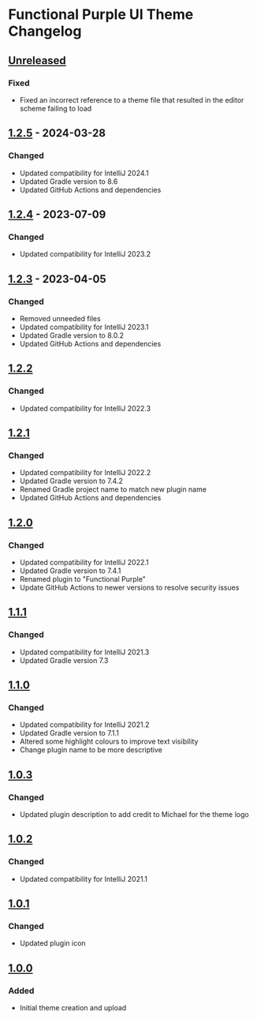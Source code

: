 <!-- Keep a Changelog guide -> https://keepachangelog.com -->

# Functional Purple UI Theme Changelog

## [Unreleased]

### Fixed
- Fixed an incorrect reference to a theme file that resulted in the editor scheme failing to load

## [1.2.5] - 2024-03-28

### Changed

- Updated compatibility for IntelliJ 2024.1
- Updated Gradle version to 8.6
- Updated GitHub Actions and dependencies

## [1.2.4] - 2023-07-09

### Changed

- Updated compatibility for IntelliJ 2023.2

## [1.2.3] - 2023-04-05

### Changed

- Removed unneeded files
- Updated compatibility for IntelliJ 2023.1
- Updated Gradle version to 8.0.2
- Updated GitHub Actions and dependencies

## [1.2.2]

### Changed

- Updated compatibility for IntelliJ 2022.3

## [1.2.1]

### Changed

- Updated compatibility for IntelliJ 2022.2
- Updated Gradle version to 7.4.2
- Renamed Gradle project name to match new plugin name
- Updated GitHub Actions and dependencies

## [1.2.0]

### Changed

- Updated compatibility for IntelliJ 2022.1
- Updated Gradle version to 7.4.1
- Renamed plugin to "Functional Purple"
- Update GitHub Actions to newer versions to resolve security issues

## [1.1.1]

### Changed

- Updated compatibility for IntelliJ 2021.3
- Updated Gradle version 7.3

## [1.1.0]

### Changed

- Updated compatibility for IntelliJ 2021.2
- Updated Gradle version to 7.1.1
- Altered some highlight colours to improve text visibility
- Change plugin name to be more descriptive

## [1.0.3]

### Changed

- Updated plugin description to add credit to Michael for the theme logo

## [1.0.2]

### Changed

- Updated compatibility for IntelliJ 2021.1

## [1.0.1]

### Changed

- Updated plugin icon

## [1.0.0]

### Added

- Initial theme creation and upload

[Unreleased]: https://github.com/joshdavies14/intellij-fp-theme/compare/v1.2.5...HEAD
[1.2.5]: https://github.com/joshdavies14/intellij-fp-theme/compare/v1.2.4...v1.2.5
[1.2.4]: https://github.com/joshdavies14/intellij-fp-theme/compare/v1.2.3...v1.2.4
[1.2.3]: https://github.com/joshdavies14/intellij-fp-theme/compare/v1.2.2...v1.2.3
[1.2.2]: https://github.com/joshdavies14/intellij-fp-theme/compare/v1.2.1...v1.2.2
[1.2.1]: https://github.com/joshdavies14/intellij-fp-theme/compare/v1.2.0...v1.2.1
[1.2.0]: https://github.com/joshdavies14/intellij-fp-theme/compare/v1.1.1...v1.2.0
[1.1.1]: https://github.com/joshdavies14/intellij-fp-theme/compare/v1.1.0...v1.1.1
[1.1.0]: https://github.com/joshdavies14/intellij-fp-theme/compare/v1.0.3...v1.1.0
[1.0.3]: https://github.com/joshdavies14/intellij-fp-theme/compare/v1.0.2...v1.0.3
[1.0.2]: https://github.com/joshdavies14/intellij-fp-theme/compare/v1.0.1...v1.0.2
[1.0.1]: https://github.com/joshdavies14/intellij-fp-theme/compare/v1.0.0...v1.0.1
[1.0.0]: https://github.com/joshdavies14/intellij-fp-theme/commits/v1.0.0
